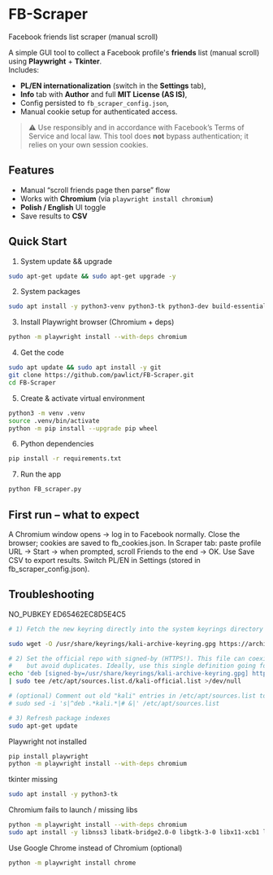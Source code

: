 # FB-Scraper
Facebook friends list scraper (manual scroll)

A simple GUI tool to collect a Facebook profile's **friends** list (manual scroll) using **Playwright** + **Tkinter**.  
Includes:
- **PL/EN internationalization** (switch in the **Settings** tab),
- **Info** tab with **Author** and full **MIT License (AS IS)**,
- Config persisted to `fb_scraper_config.json`,
- Manual cookie setup for authenticated access.

> ⚠️ Use responsibly and in accordance with Facebook’s Terms of Service and local law. This tool does **not** bypass authentication; it relies on your own session cookies.

## Features
- Manual “scroll friends page then parse” flow
- Works with **Chromium** (via `playwright install chromium`)
- **Polish / English** UI toggle
- Save results to **CSV**

## Quick Start
1) System update && upgrade
```bash 
sudo apt-get update && sudo apt-get upgrade -y
```
2) System packages
```bash 
sudo apt install -y python3-venv python3-tk python3-dev build-essential
```
3) Install Playwright browser (Chromium + deps)
```bash 
python -m playwright install --with-deps chromium
```
4) Get the code
```bash 
sudo apt update && sudo apt install -y git
git clone https://github.com/pawlict/FB-Scraper.git
cd FB-Scraper
```
5) Create & activate virtual environment
```bash
python3 -m venv .venv
source .venv/bin/activate
python -m pip install --upgrade pip wheel
```
6) Python dependencies
```bash
pip install -r requirements.txt
```
7) Run the app
```bash
python FB_scraper.py
```
## First run – what to expect
A Chromium window opens → log in to Facebook normally.
Close the browser; cookies are saved to fb_cookies.json.
In Scraper tab: paste profile URL → Start → when prompted, scroll Friends to the end → OK.
Use Save CSV to export results.
Switch PL/EN in Settings (stored in fb_scraper_config.json).

## Troubleshooting 

NO_PUBKEY ED65462EC8D5E4C5
```bash
# 1) Fetch the new keyring directly into the system keyrings directory

sudo wget -O /usr/share/keyrings/kali-archive-keyring.gpg https://archive.kali.org/archive-keyring.gpg

# 2) Set the official repo with signed-by (HTTPS!). This file can coexist with others,
#    but avoid duplicates. Ideally, use this single definition going forward.
echo 'deb [signed-by=/usr/share/keyrings/kali-archive-keyring.gpg] https://http.kali.org/kali kali-rolling main non-free non-free-firmware contrib' \
| sudo tee /etc/apt/sources.list.d/kali-official.list >/dev/null

# (optional) Comment out old "kali" entries in /etc/apt/sources.list to avoid duplicates:
# sudo sed -i 's|^deb .*kali.*|# &|' /etc/apt/sources.list

# 3) Refresh package indexes
sudo apt-get update
```

Playwright not installed
```bash
pip install playwright
python -m playwright install --with-deps chromium
```

tkinter missing
```bash
sudo apt install -y python3-tk
```

Chromium fails to launch / missing libs
```bash
python -m playwright install --with-deps chromium
sudo apt install -y libnss3 libatk-bridge2.0-0 libgtk-3-0 libx11-xcb1 libxcomposite1 libxdamage1 libxrandr2 libasound2 libxshmfence1 libgbm1
```

Use Google Chrome instead of Chromium (optional)

```bash
python -m playwright install chrome
```
